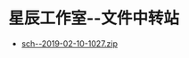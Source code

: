 # 星辰工作室--文件中转站

- [sch--2019-02-10-1027.zip](http://club.xcgzs.ml/file_service/sch--2019-02-10-1027.zip)
